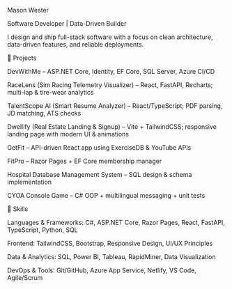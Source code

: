 Mason Wester

Software Developer | Data-Driven Builder

I design and ship full-stack software with a focus on clean architecture, data-driven features, and reliable deployments. 

🚀 Projects

DevWithMe – ASP.NET Core, Identity, EF Core, SQL Server, Azure CI/CD

RaceLens (Sim Racing Telemetry Visualizer) – React, FastAPI, Recharts; multi-lap & tire-wear analytics

TalentScope AI (Smart Resume Analyzer) – React/TypeScript; PDF parsing, JD matching, ATS checks

Dwellify (Real Estate Landing & Signup) – Vite + TailwindCSS; responsive landing page with modern UI & animations

GetFit – API-driven React app using ExerciseDB & YouTube APIs

FitPro – Razor Pages + EF Core membership manager

Hospital Database Management System – SQL design & schema implementation

CYOA Console Game – C# OOP + multilingual messaging + unit tests

🔹 Skills

Languages & Frameworks: C#, ASP.NET Core, Razor Pages, React, FastAPI, TypeScript, Python, SQL

Frontend: TailwindCSS, Bootstrap, Responsive Design, UI/UX Principles

Data & Analytics: SQL, Power BI, Tableau, RapidMiner, Data Visualization

DevOps & Tools: Git/GitHub, Azure App Service, Netlify, VS Code, Agile/Scrum
